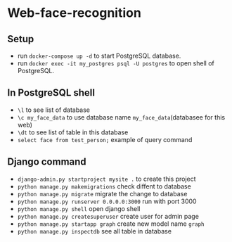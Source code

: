 # Web-face-recognition

## Setup
- run `docker-compose up -d` to start PostgreSQL database.
- run `docker exec -it my_postgres psql -U postgres` to open shell of PostgreSQL.

## In PostgreSQL shell
- `\l` to see list of database
- `\c my_face_data` to use database name `my_face_data`(databasee for this web)
- `\dt` to see list of table in this database
- `select face from test_person;` example of query command

## Django command
- `django-admin.py startproject mysite .` to create this project
- `python manage.py makemigrations` check diffent to database 
- `python manage.py migrate` migrate the change to database
- `python manage.py runserver 0.0.0.0:3000` run with port 3000
- `python manage.py shell` open django shell
- `python manage.py createsuperuser` create user for admin page
- `python manage.py startapp graph` create new model name `graph`
- `python manage.py inspectdb` see all table in database